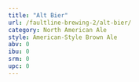 ```yaml
---
title: "Alt Bier"
url: /faultline-brewing-2/alt-bier/
category: North American Ale
style: American-Style Brown Ale
abv: 0
ibu: 0
srm: 0
upc: 0
---
```


